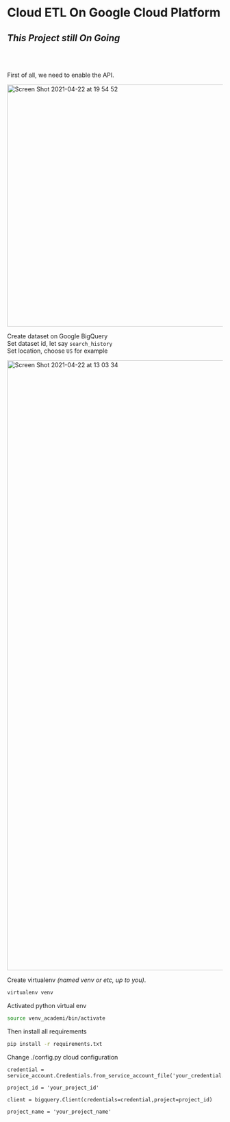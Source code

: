 # Cloud ETL On Google Cloud Platform
## *This Project still On Going*

<br>
<br>





First of all, we need to enable the API.


<img width="564" alt="Screen Shot 2021-04-22 at 19 54 52" src="https://user-images.githubusercontent.com/22974798/115717793-ba454d00-a3a4-11eb-85d3-f12b790d6ee2.png">




Create dataset on Google BigQuery<br>
Set dataset id, let say `search_history`<br>
Set location, choose `US` for example<br>

<img width="1422" alt="Screen Shot 2021-04-22 at 13 03 34" src="https://user-images.githubusercontent.com/22974798/115663892-58b4bc80-a36b-11eb-8aae-addaaed1aded.png">



Create virtualenv *(named venv or etc, up to you)*.
```bash
virtualenv venv
```

Activated python virtual env
```bash
source venv_academi/bin/activate
```

Then install all requirements
```bash
pip install -r requirements.txt
```


Change ./config.py cloud configuration
```
credential = service_account.Credentials.from_service_account_file('your_credential.json')

project_id = 'your_project_id'

client = bigquery.Client(credentials=credential,project=project_id)

project_name = 'your_project_name'

```
